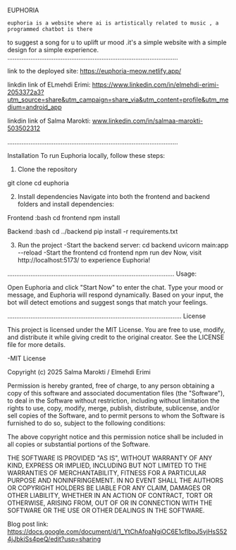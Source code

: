 EUPHORIA

    euphoria is a website where ai is artistically related to music , a programmed chatbot is there
to suggest a song for u to uplift ur mood .it's a simple website with a simple design for a simple experience. 
................................................................................................

link to the deployed site: https://euphoria-meow.netlify.app/ 

linkdin link of ELmehdi Erimi: https://www.linkedin.com/in/elmehdi-erimi-2053372a3?utm_source=share&utm_campaign=share_via&utm_content=profile&utm_medium=android_app

linkdin link of Salma Marokti: www.linkedin.com/in/salmaa-marokti-503502312

................................................................................................

Installation 
To run Euphoria locally, follow these steps:

1. Clone the repository

git clone <your-repo-link>
cd euphoria

2. Install dependencies
Navigate into both the frontend and backend folders and install dependencies:

Frontend :bash
cd frontend
npm install

Backend :bash
cd ../backend
pip install -r requirements.txt

3. Run the project
-Start the backend server:
cd backend
uvicorn main:app --reload
-Start the frontend
cd frontend
npm run dev
Now, visit http://localhost:5173/ to experience Euphoria!

..............................................................................................
Usage:

Open Euphoria and click "Start Now" to enter the chat.
Type your mood or message, and Euphoria will respond dynamically.
Based on your input, the bot will detect emotions and suggest songs that match your feelings.

..................................................................................................
License

This project is licensed under the MIT License. You are free to use, modify, and distribute it while giving credit to the original creator. See the LICENSE file for more details.

-MIT License

Copyright (c) 2025 Salma Marokti / Elmehdi Erimi

Permission is hereby granted, free of charge, to any person obtaining a copy
of this software and associated documentation files (the "Software"), to deal
in the Software without restriction, including without limitation the rights
to use, copy, modify, merge, publish, distribute, sublicense, and/or sell
copies of the Software, and to permit persons to whom the Software is
furnished to do so, subject to the following conditions:

The above copyright notice and this permission notice shall be included in all
copies or substantial portions of the Software.

THE SOFTWARE IS PROVIDED "AS IS", WITHOUT WARRANTY OF ANY KIND, EXPRESS OR
IMPLIED, INCLUDING BUT NOT LIMITED TO THE WARRANTIES OF MERCHANTABILITY,
FITNESS FOR A PARTICULAR PURPOSE AND NONINFRINGEMENT. IN NO EVENT SHALL THE
AUTHORS OR COPYRIGHT HOLDERS BE LIABLE FOR ANY CLAIM, DAMAGES OR OTHER
LIABILITY, WHETHER IN AN ACTION OF CONTRACT, TORT OR OTHERWISE, ARISING FROM,
OUT OF OR IN CONNECTION WITH THE SOFTWARE OR THE USE OR OTHER DEALINGS IN THE
SOFTWARE.

Blog post link: https://docs.google.com/document/d/1_YtChAfoaNgiOC6E1cflboJ5vjHsS524jJbkiSs4peQ/edit?usp=sharing